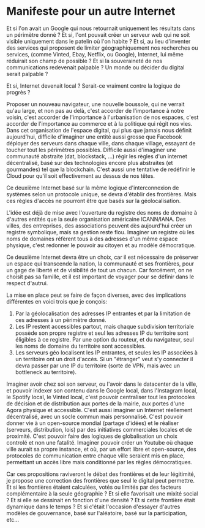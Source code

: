 # Manifeste pour un autre Internet

Et si l'on avait un Google qui nous retournait uniquement les résultats dans un périmètre donné ? Et si, l'ont pouvait créer un serveur web qui ne soit visible uniquement dans le patelin où l'on habite ? Et si, au lieu d'inventer des services qui proposent de limiter géographiquement nos recherches ou services, (comme Vinted, Ebay, Netflix, ou Google), Internet, lui même réduirait son champ de possible ? Et si la souveraineté de nos communications redevenait palpable ? Un monde ou décider du digital serait palpable ? 

Et si, Internet devenait local ? Serait-ce vraiment contre la logique de progrès ? 

Proposer un nouveau navigateur, une nouvelle boussole, qui ne verrait qu'au large, et non pas au delà, c'est accorder de l'importance à notre voisin, c'est accorder de l'importance à l'urbanisation de nos espaces, c'est accorder de l'importance au commerce et à la politique qui régit nos vies. Dans cet organisation de l'espace digital, qui plus que jamais nous définit aujourd'hui, difficile d'imaginer une entité aussi grosse que Facebook déployer des serveurs dans chaque ville, dans chaque village, essayant de toucher tout les périmètres possibles. Difficile aussi d'imaginer une communauté abstraite (dat, blockstack, ...) régir les règles d'un internet décentralisé, basé sur des technologies encore plus abstraites (et gourmandes) tel que la blockchain. C'est aussi une tentative de redéfinir le Cloud pour qu'il soit effectivement au dessus de nos têtes.

Ce deuxième Internet basé sur la même logique d'interconnexion de systèmes selon un protocole unique, se devra d'établir des frontières. Mais ces règles d'accès ne pourront être que basés sur la géolocalisation. 

L'idée est déjà de mise avec l'ouverture du registre des noms de domaine à d'autres entités que la seule organisation américaine ICANN/IANA. Des villes, des entreprises, des associations peuvent dès aujourd'hui créer un registre symbolique, mais sa gestion reste flou. Imaginer un registre où les noms de domaines réfèrent tous à des adresses d'un même espace physique, c'est redonner le pouvoir au citoyen et au modèle démocratique. 

Ce deuxième Internet devra être un choix, car il est nécessaire de préserver un espace qui transcende la nation, la communauté et ses frontières, pour un gage de liberté et de visibilité de tout un chacun. Car forcément, on ne choisit pas sa famille, et il est important de voyager pour se définir dans le respect d'autrui.

La mise en place peut se faire de façon diverses, avec des implications différentes en voici trois que je conçois:

1. Par la géolocalisation des adresses IP entrantes et par la limitation de ces adresses à un périmètre donné.
2. Les IP restent accessibles partout, mais chaque subdivision territoriale possède son propre registre et seul les adresses IP du territoire sont éligibles à ce registre. Par une option du routeur, et du navigateur, seul les noms de domaine du territoire sont accessibles.
3. Les serveurs géo localisent les IP entrantes, et seules les IP associées à un territoire ont un droit d'accès. Si un "étranger" veut s'y connecter il devra passer par une IP du territoire (sorte de VPN, mais avec un bottleneck au territoire).

Imaginer avoir chez soi son serveur, ou l'avoir dans le datacenter de la ville, et pouvoir indexer son contenu dans le Google local, dans l'Instagram local, le Spotify local, le Vinted local, c'est pouvoir centraliser tout les protocoles de décision et de distribution aux portes de la mairie, aux portes d'une Agora physique et accessible. C'est aussi imaginer un Internet réellement décentralisé, avec un socle commun mais personnalisé. C'est pouvoir donner vie à un open-source mondial (partage d'idées) et le réaliser (serveurs, distribution, lois) par des initiatives commerciales locales et de proximité. C'est pouvoir faire des logiques de globalisation un choix controlé et non une fatalité. Imaginer pouvoir créer un Youtube où chaque ville aurait sa propre instance, et où, par un effort libre et open-source, des protocoles de communication entre chaque ville seraient mis en place, permettant un accès libre mais conditionné par les règles démocratiques.

Car ces propositions raviveront le débat des frontières et de leur légitimité, je propose une correction des frontières que seul le digital peut permettre. Et si les frontières étaient calculées, votés ou limités par des facteurs complémentaire à la seule géographie ? Et si elle favorisait une mixité social ? Et si elle se dessinait en fonction d'une densité ? Et si cette frontière était dynamique dans le temps ? Et si c'était l'occasion d'essayer d'autres modèles de gouvernance, basé sur l'aléatoire, basé sur la participation, etc...

